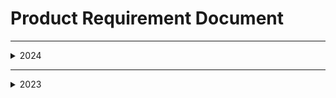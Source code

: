 # Product Requirement Document

---

<details><summary>2024</summary>

* [2024/01/11 : PRD sample](/Organization/Governance/PRD/prd)
* ...

</details>

---

<details><summary>2023</summary>

* ...
* ...

</details>
